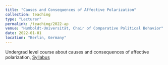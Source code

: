 ```yaml
---
title: "Causes and Consequences of Affective Polarization"
collection: teaching
type: "Lecturer"
permalink: /teaching/2022-ap
venue: "Humboldt-Universität, Chair of Comparative Political Behavior"
date: 2022-01-01
location: "Berlin, Germany"
---
```


Undergrad level course about causes and consequences of affective polarization, [Syllabus](/files/syllabus_ap_2022.pdf)